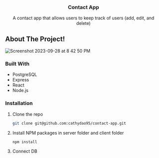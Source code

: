 
<!-- PROJECT LOGO -->
<br />
<div align="center">

  <h3 align="center">Contact App</h3>
   A contact app that allows users to keep track of users (add, edit, and delete)
</div>


<!-- ABOUT THE PROJECT -->
## About The Project!
![Screenshot 2023-09-28 at 8 42 50 PM](https://github.com/cathydao95/contact-app/assets/79618165/283d9624-1665-4357-89b8-4c86fbcb5e59)


### Built With

* PostgreSQL
* Express
* React
* Node.js


### Installation


1. Clone the repo
   ```sh
   git clone git@github.com:cathydao95/contact-app.git
   ```
2. Install NPM packages in server folder and client folder
   ```sh
   npm install
   ```
3. Connect DB

  

